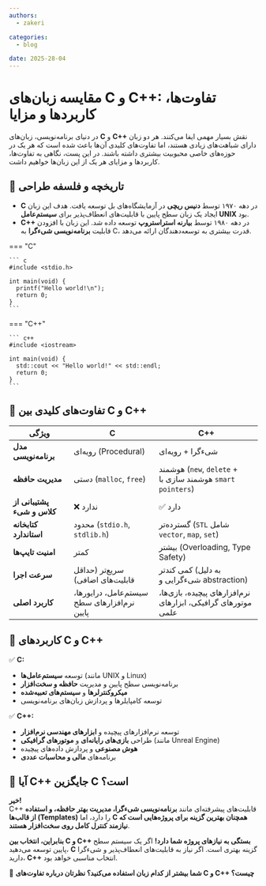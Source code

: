 ```yaml
---
authors:
  - zakeri

categories:
  - blog

date: 2025-28-04
---
```



# مقایسه زبان‌های C و C++: تفاوت‌ها، کاربردها و مزایا  

در دنیای برنامه‌نویسی، زبان‌های **C** و **C++** نقش بسیار مهمی ایفا می‌کنند. هر دو زبان دارای شباهت‌های زیادی هستند، اما تفاوت‌های کلیدی آن‌ها باعث شده است که هر یک در حوزه‌های خاصی محبوبیت بیشتری داشته باشند. در این پست، نگاهی به تفاوت‌ها، کاربردها و مزایای هر یک از این زبان‌ها خواهیم داشت.  


<!-- more -->


## 🔹 تاریخچه و فلسفه طراحی  

- **C** در دهه ۱۹۷۰ توسط **دنیس ریچی** در آزمایشگاه‌های بل توسعه یافت. هدف این زبان ایجاد یک زبان سطح پایین با قابلیت‌های انعطاف‌پذیر برای **سیستم‌عامل UNIX** بود.  
- **C++** در دهه ۱۹۸۰ توسط **بیارنه استراستروپ** توسعه داده شد. این زبان با افزودن قابلیت **برنامه‌نویسی شیء‌گرا** به C، قدرت بیشتری به توسعه‌دهندگان ارائه می‌دهد.  

=== "C"

    ``` c
    #include <stdio.h>

    int main(void) {
      printf("Hello world!\n");
      return 0;
    }
    ```

=== "C++"

    ``` c++
    #include <iostream>

    int main(void) {
      std::cout << "Hello world!" << std::endl;
      return 0;
    }
    ```

## 🔹 تفاوت‌های کلیدی بین C و C++  

| ویژگی  | C  | C++  |
|---|---|---|
| **مدل برنامه‌نویسی** | رویه‌ای (Procedural) | شیء‌گرا + رویه‌ای |
| **مدیریت حافظه** | دستی (`malloc`, `free`) | هوشمند (`new`, `delete` + هوشمند سازی با `smart pointers`) |
| **پشتیبانی از کلاس و شیء** | ❌ ندارد | ✅ دارد |
| **کتابخانه استاندارد** | محدود (`stdio.h`, `stdlib.h`) | گسترده‌تر (`STL` شامل `vector`, `map`, `set`) |
| **امنیت تایپ‌ها** | کمتر | بیشتر (Overloading, Type Safety) |
| **سرعت اجرا** | سریع‌تر (حداقل قابلیت‌های اضافی) | کمی کندتر (به دلیل شیء‌گرایی و abstraction) |
| **کاربرد اصلی** | سیستم‌عامل، درایورها، نرم‌افزارهای سطح پایین | نرم‌افزارهای پیچیده، بازی‌ها، موتورهای گرافیکی، ابزارهای علمی |

## 🔹 کاربردهای C و C++  

✅ **C:**  
- توسعه **سیستم‌عامل‌ها** (مانند UNIX و Linux)  
- برنامه‌نویسی سطح پایین و مدیریت **حافظه و سخت‌افزار**  
- **میکروکنترلرها** و **سیستم‌های تعبیه‌شده**  
- توسعه کامپایلرها و پردازش زبان‌های برنامه‌نویسی  

✅ **C++:**  
- توسعه نرم‌افزارهای پیچیده و **ابزارهای مهندسی نرم‌افزار**  
- طراحی **بازی‌های رایانه‌ای** و **موتورهای گرافیکی** (مانند Unreal Engine)  
- **هوش مصنوعی** و پردازش داده‌های پیچیده  
- برنامه‌های **مالی و محاسبات عددی**  

## 🔹 آیا C++ جایگزین C است؟  

**خیر!**  
C++ قابلیت‌های پیشرفته‌ای مانند **برنامه‌نویسی شیء‌گرا، مدیریت بهتر حافظه، و استفاده از قالب‌ها (Templates)** را دارد، اما **C همچنان بهترین گزینه برای پروژه‌هایی است که نیازمند کنترل کامل روی سخت‌افزار هستند**.  

**بنابراین، انتخاب بین C و C++ بستگی به نیازهای پروژه شما دارد!** اگر یک سیستم سطح پایین توسعه می‌دهید، **C** گزینه بهتری است. اگر نیاز به قابلیت‌های انعطاف‌پذیر و شیء‌گرا دارید، **C++** انتخاب مناسبی خواهد بود.  

📌 **شما بیشتر از کدام زبان استفاده می‌کنید؟ نظرتان درباره تفاوت‌های C و C++ چیست؟**



